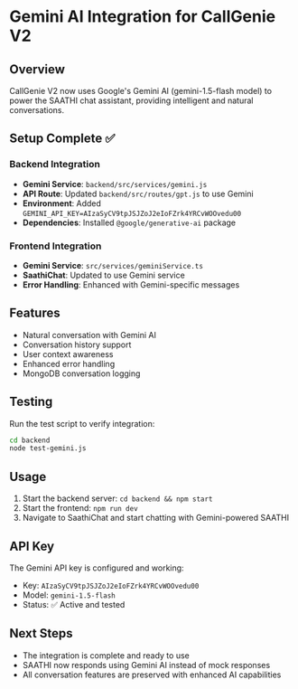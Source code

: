 # Gemini AI Integration for CallGenie V2

## Overview
CallGenie V2 now uses Google's Gemini AI (gemini-1.5-flash model) to power the SAATHI chat assistant, providing intelligent and natural conversations.

## Setup Complete ✅

### Backend Integration
- **Gemini Service**: `backend/src/services/gemini.js`
- **API Route**: Updated `backend/src/routes/gpt.js` to use Gemini
- **Environment**: Added `GEMINI_API_KEY=AIzaSyCV9tpJSJZoJ2eIoFZrk4YRCvWOOvedu00`
- **Dependencies**: Installed `@google/generative-ai` package

### Frontend Integration
- **Gemini Service**: `src/services/geminiService.ts`
- **SaathiChat**: Updated to use Gemini service
- **Error Handling**: Enhanced with Gemini-specific messages

## Features
- Natural conversation with Gemini AI
- Conversation history support
- User context awareness
- Enhanced error handling
- MongoDB conversation logging

## Testing
Run the test script to verify integration:
```bash
cd backend
node test-gemini.js
```

## Usage
1. Start the backend server: `cd backend && npm start`
2. Start the frontend: `npm run dev`
3. Navigate to SaathiChat and start chatting with Gemini-powered SAATHI

## API Key
The Gemini API key is configured and working:
- Key: `AIzaSyCV9tpJSJZoJ2eIoFZrk4YRCvWOOvedu00`
- Model: `gemini-1.5-flash`
- Status: ✅ Active and tested

## Next Steps
- The integration is complete and ready to use
- SAATHI now responds using Gemini AI instead of mock responses
- All conversation features are preserved with enhanced AI capabilities